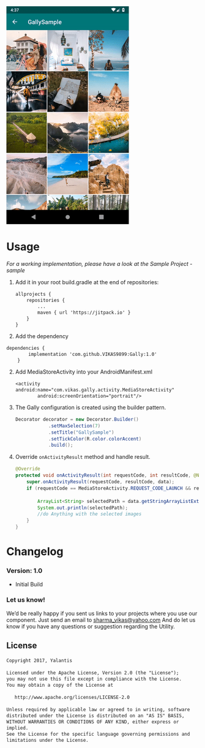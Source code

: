 
<img src="images/preview.gif" >

# Usage

*For a working implementation, please have a look at the Sample Project - sample*

1. Add it in your root build.gradle at the end of repositories:

	```
	allprojects {
		repositories {
			...
			maven { url 'https://jitpack.io' }
		}
	}
	```
2. Add the dependency
```
dependencies {
		implementation 'com.github.VIKAS9899:Gally:1.0'
	}
```
2. Add MediaStoreActivity into your AndroidManifest.xml

    ```
    <activity android:name="com.vikas.gally.activity.MediaStoreActivity"
            android:screenOrientation="portrait"/>
    ```

3. The Gally configuration is created using the builder pattern.

    ```java
    Decorator decorator = new Decorator.Builder()
                .setMaxSelection(7)
                .setTitle("GallySample")
                .setTickColor(R.color.colorAccent)
                .build();
    ```

4. Override `onActivityResult` method and handle result.

    ```java
    @Override
    protected void onActivityResult(int requestCode, int resultCode, @Nullable Intent data) {
        super.onActivityResult(requestCode, resultCode, data);
        if (requestCode == MediaStoreActivity.REQUEST_CODE_LAUNCH && resultCode == RESULT_OK) {

            ArrayList<String> selectedPath = data.getStringArrayListExtra(MediaStoreActivity.EXTRA_IMAGE_PATHS);
            System.out.println(selectedPath);
            //do Anything with the selected images
        }
    }
    ```
  
# Changelog

### Version: 1.0

  * Initial Build

### Let us know!

We’d be really happy if you sent us links to your projects where you use our component. Just send an email to sharma_vikas@yahoo.com And do let us know if you have any questions or suggestion regarding the Utility. 

## License

    Copyright 2017, Yalantis

    Licensed under the Apache License, Version 2.0 (the "License");
    you may not use this file except in compliance with the License.
    You may obtain a copy of the License at

       http://www.apache.org/licenses/LICENSE-2.0

    Unless required by applicable law or agreed to in writing, software
    distributed under the License is distributed on an "AS IS" BASIS,
    WITHOUT WARRANTIES OR CONDITIONS OF ANY KIND, either express or implied.
    See the License for the specific language governing permissions and
    limitations under the License.
